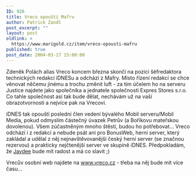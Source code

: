 ```yaml
---
ID: 926
title: Vreco opouští Mafru
author: Patrick Zandl
post_excerpt: ""
layout: post
oldlink: >
  https://www.marigold.cz/item/vreco-opousti-mafru
published: true
post_date: 2004-03-17 15:00:00
---
```

<p>
Zdeněk Polách alias Vreco koncem března skončí na pozici šéfredaktora technických redakcí iDNESu a odchází z Mafry. Místo řízení redakcí se chce věnovat něčemu jinému a trochu změnit luft - za tím účelem ho na serveru Justice najdete jako společníka a jednatele společnosti Expres Stores s.r.o. Co tahle společnost asi tak bude dělat, nechávám už na vaší obrazotvornosti a nejvíce pak na Vrecovi. </p>

<p>
iDNES tak opouští poslední člen vedení bývalého Mobil serveru/Mobil Media, pokud odmyslím částečný úvazek Petrův (a Boříkovu mateřskou dovolenou).&#160;Všem zúčastněným mnoho štěstí, budou ho potřebovat... Vreco odchází i z redakcí a nebude psát ani pro BonusWeb, herní server, který zakládal a udělal z něj nejnavštěvovanější český herní server (se značnou rezervou) a prakticky nejčtenější server ve skupině iDNES. Předpokladám, že <A href="http://games.tiscali.cz/" target=_blank>Jaydee</A> bude mít radost a má co slavit ;)</p>

<p>
Vrecův osobní web najdete na <A href="http://www.vreco.cz/">www.vreco.cz</A> - třeba na něj bude mít více času...</p>
